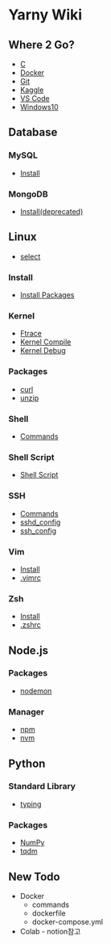Yarny Wiki
==========

Where 2 Go?
-----------

- [C](./c)
- [Docker](./docker/install)
- [Git](./git)
- [Kaggle](./kaggle)
- [VS Code](./vscode)
- [Windows10](./windows10)
<!-- - []() -->

Database
--------

### MySQL
- [Install](./database/mysql/install)
### MongoDB
- [Install(deprecated)](./database/mongodb/install)

Linux
-----
- [select](./linux/kernel/trace.md)
### Install
- [Install Packages](./linux/install_packages)
### Kernel
- [Ftrace](./linux/kernel/ftrace)
- [Kernel Compile](./linux/kernel/kernel_compile)
- [Kernel Debug](./linux/kernel/kernel_debug)
### Packages
- [curl](./linux/packages/curl)
- [unzip](./linux/packages/unzip)
### Shell
- [Commands](./linux/shell/commands)
### Shell Script
- [Shell Script](./linux/shell_script)
### SSH
- [Commands](./linux/ssh/commands)
- [sshd_config](./linux/ssh/sshd_config)
- [ssh_config](./linux/ssh/ssh_config)
### Vim
- [Install](./linux/vim/install_vim)
- [.vimrc](https://github.com/ehsqjfwk99999/_yarny-archieve/blob/master/.ksy-settings/ksy-vimrc)
### Zsh
- [Install](./linux/zsh/install_zsh)
- [.zshrc](https://github.com/ehsqjfwk99999/_yarny-archieve/blob/master/.ksy-settings/ksy-zshrc)
<!-- - []() -->

Node.js
-------

### Packages
- [nodemon](./nodejs/packages/nodemon)
### Manager
- [npm](./nodejs/manager/npm)
- [nvm](./nodejs/manager/nvm)

Python
------

### Standard Library
- [typing](./python/typing)
### Packages
- [NumPy](./python/numpy)
- [tqdm](./python/tqdm)
<!-- - []() -->

New Todo
--------

- Docker
  - commands
  - dockerfile
  - docker-compose.yml
- Colab - notion참고
